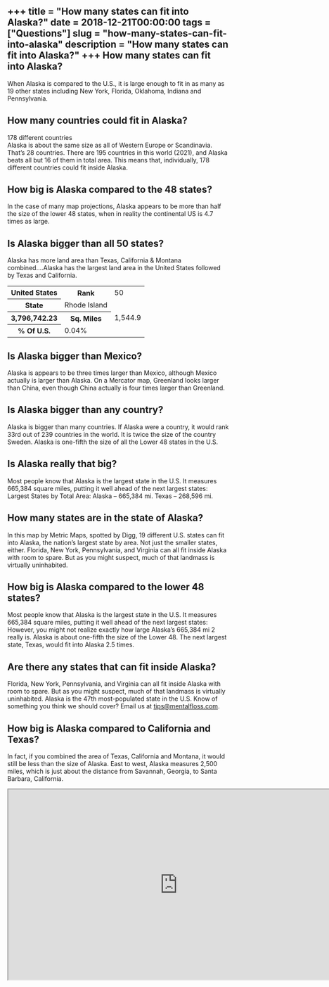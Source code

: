 +++
title = "How many states can fit into Alaska?"
date = 2018-12-21T00:00:00
tags = ["Questions"]
slug = "how-many-states-can-fit-into-alaska"
description = "How many states can fit into Alaska?"
+++
How many states can fit into Alaska?
------------------------------------

When Alaska is compared to the U.S., it is large enough to fit in as many as 19 other states including New York, Florida, Oklahoma, Indiana and Pennsylvania.

How many countries could fit in Alaska?
---------------------------------------

178 different countries  
Alaska is about the same size as all of Western Europe or Scandinavia. That’s 28 countries. There are 195 countries in this world (2021), and Alaska beats all but 16 of them in total area. This means that, individually, 178 different countries could fit inside Alaska.

How big is Alaska compared to the 48 states?
--------------------------------------------

In the case of many map projections, Alaska appears to be more than half the size of the lower 48 states, when in reality the continental US is 4.7 times as large.

Is Alaska bigger than all 50 states?
------------------------------------

Alaska has more land area than Texas, California &amp; Montana combined….Alaska has the largest land area in the United States followed by Texas and California.

<table><tr><th>United States</th><th>Rank</th><td>50</td></tr><tr><th>State</th><td>Rhode Island</td></tr><tr><th>3,796,742.23</th><th>Sq. Miles</th><td>1,544.9</td></tr><tr><th>% Of U.S.</th><td>0.04%</td></tr></table>

Is Alaska bigger than Mexico?
-----------------------------

Alaska is appears to be three times larger than Mexico, although Mexico actually is larger than Alaska. On a Mercator map, Greenland looks larger than China, even though China actually is four times larger than Greenland.

Is Alaska bigger than any country?
----------------------------------

Alaska is bigger than many countries. If Alaska were a country, it would rank 33rd out of 239 countries in the world. It is twice the size of the country Sweden. Alaska is one-fifth the size of all the Lower 48 states in the U.S.

Is Alaska really that big?
--------------------------

Most people know that Alaska is the largest state in the U.S. It measures 665,384 square miles, putting it well ahead of the next largest states: Largest States by Total Area: Alaska – 665,384 mi. Texas – 268,596 mi.

How many states are in the state of Alaska?
-------------------------------------------

In this map by Metric Maps, spotted by Digg, 19 different U.S. states can fit into Alaska, the nation’s largest state by area. Not just the smaller states, either. Florida, New York, Pennsylvania, and Virginia can all fit inside Alaska with room to spare. But as you might suspect, much of that landmass is virtually uninhabited.

How big is Alaska compared to the lower 48 states?
--------------------------------------------------

Most people know that Alaska is the largest state in the U.S. It measures 665,384 square miles, putting it well ahead of the next largest states: However, you might not realize exactly how large Alaska’s 665,384 mi 2 really is. Alaska is about one-fifth the size of the Lower 48. The next largest state, Texas, would fit into Alaska 2.5 times.

Are there any states that can fit inside Alaska?
------------------------------------------------

Florida, New York, Pennsylvania, and Virginia can all fit inside Alaska with room to spare. But as you might suspect, much of that landmass is virtually uninhabited. Alaska is the 47th most-populated state in the U.S. Know of something you think we should cover? Email us at tips@mentalfloss.com.

How big is Alaska compared to California and Texas?
---------------------------------------------------

In fact, if you combined the area of Texas, California and Montana, it would still be less than the size of Alaska. East to west, Alaska measures 2,500 miles, which is just about the distance from Savannah, Georgia, to Santa Barbara, California.

<iframe allow="accelerometer; autoplay; clipboard-write; encrypted-media; gyroscope; picture-in-picture" allowfullscreen="" class="__youtube_prefs__  epyt-is-override  no-lazyload" data-no-lazy="1" data-origheight="433" data-origwidth="770" data-skipgform_ajax_framebjll="" height="433" id="_ytid_30178" loading="lazy" src="https://www.youtube.com/embed/OKgAZQKR98w?enablejsapi=1&autoplay=0&cc_load_policy=0&cc_lang_pref=&iv_load_policy=1&loop=0&modestbranding=0&rel=1&fs=1&playsinline=0&autohide=2&theme=dark&color=red&controls=1&" title="YouTube player" width="770"></iframe>